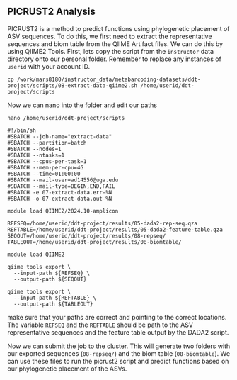 ## PICRUST2 Analysis
PICRUST2 is a method to predict functions using phylogenetic placement of ASV sequences. To do this, we first need to extract the representative sequences and biom table from the QIIME Artifact files. We can do this by using QIIME2 Tools. First, lets copy the script from the `instructor` data directory onto our personal folder. Remember to replace any instances of `userid` with your account ID. 

```
cp /work/mars8180/instructor_data/metabarcoding-datasets/ddt-project/scripts/08-extract-data-qiime2.sh /home/userid/ddt-project/scripts
```

Now we can nano into the folder and edit our paths 

```
nano /home/userid/ddt-project/scripts
```

```
#!/bin/sh
#SBATCH --job-name="extract-data"
#SBATCH --partition=batch
#SBATCH --nodes=1
#SBATCH --ntasks=1
#SBATCH --cpus-per-task=1
#SBATCH --mem-per-cpu=4G
#SBATCH --time=01:00:00
#SBATCH --mail-user=ad14556@uga.edu
#SBATCH --mail-type=BEGIN,END,FAIL
#SBATCH -e 07-extract-data.err-%N
#SBATCH -o 07-extract-data.out-%N

module load QIIME2/2024.10-amplicon

REFSEQ=/home/userid/ddt-project/results/05-dada2-rep-seq.qza
REFTABLE=/home/userid/ddt-project/results/05-dada2-feature-table.qza
SEQOUT=/home/userid/ddt-project/results/08-repseq/
TABLEOUT=/home/userid/ddt-project/results/08-biomtable/

module load QIIME2

qiime tools export \
  --input-path ${REFSEQ} \
  --output-path ${SEQOUT}

qiime tools export \
  --input-path ${REFTABLE} \
  --output-path ${TABLEOUT}
```
make sure that your paths are correct and pointing to the correct locations. The variable `REFSEQ` and the `REFTABLE` should be path to the ASV representative sequences and the feature table output by the DADA2 script. 

Now we can submit the job to the cluster. This will generate two folders with our exported sequences (`08-repseq/`) and the biom table (`08-biomtable`). We can use these files to run the picrust2 script and predict functions based on our phylogenetic placement of the ASVs.

